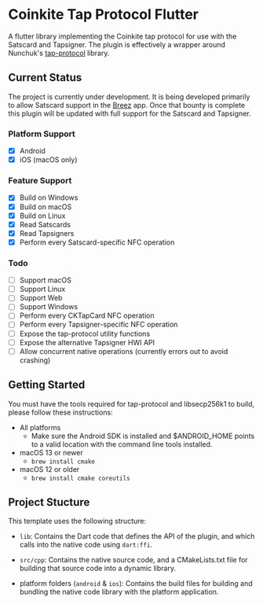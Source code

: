 # Coinkite Tap Protocol Flutter

A flutter library implementing the Coinkite tap protocol for use with the Satscard and Tapsigner. The plugin is effectively a wrapper around Nunchuk's [tap-protocol](https://github.com/nunchuk-io/tap-protocol) library.

## Current Status

The project is currently under development. It is being developed primarily to allow Satscard support in the [Breez](https://breez.technology/mobile/) app. Once that bounty is complete this plugin will be updated with full support for the Satscard and Tapsigner.

### Platform Support
- [x] Android
- [x] iOS (macOS only)

### Feature Support
- [x] Build on Windows
- [x] Build on macOS
- [x] Build on Linux
- [x] Read Satscards
- [x] Read Tapsigners
- [x] Perform every Satscard-specific NFC operation

### Todo
- [ ] Support macOS
- [ ] Support Linux
- [ ] Support Web
- [ ] Support Windows
- [ ] Perform every CKTapCard NFC operation
- [ ] Perform every Tapsigner-specific NFC operation
- [ ] Expose the tap-protocol utility functions
- [ ] Expose the alternative Tapsigner HWI API
- [ ] Allow concurrent native operations (currently errors out to avoid crashing)

## Getting Started

You must have the tools required for tap-protocol and libsecp256k1 to build, please follow these instructions:
- All platforms
  - Make sure the Android SDK is installed and $ANDROID_HOME points to a valid location with the command line tools installed.
- macOS 13 or newer
  - `brew install cmake`
- macOS 12 or older
  - `brew install cmake coreutils`

## Project Stucture

This template uses the following structure:

* `lib`: Contains the Dart code that defines the API of the plugin, and which
  calls into the native code using `dart:ffi`.

* `src/cpp`: Contains the native source code, and a CMakeLists.txt file for building
  that source code into a dynamic library.

* platform folders (`android` & `ios`): Contains the build files for building and bundling
  the native code library with the platform application.

